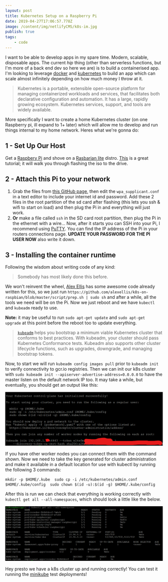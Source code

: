 ```yaml
---
layout: post
title: Kubernetes Setup on a Raspberry Pi
date: 2019-04-27T17:06:57.778Z
image: /content/img/netlifyCMS/k8s-im.jpg
publish: true
tags:
    - code
---
```


I want to be able to develop apps in my spare time. Modern, scalable, disposable apps. The current _hip_ thing (other than serverless functions, but I'm more of a back end dev so here we are) is to build a containerised app. I'm looking to leverage [docker](https://www.docker.com/) and [kubernetes](https://kubernetes.io/) to build an app which can scale almost infinitely depending on how much money I throw at it.

> Kubernetes is a portable, extensible open-source platform for managing containerized workloads and services, that facilitates both declarative configuration and automation. It has a large, rapidly growing ecosystem. Kubernetes services, support, and tools are widely available.

More specifically I want to create a home Kubernetes cluster (on one Raspberry pi, ill expand to 1+ later) which will allow me to develop and run things internal to my home network. Heres what we're gonna do:

## 1 - Set Up Our Host

Get a [Raspbery Pi](https://www.raspberrypi.org/) and shove on a [Rasbarian lite](https://www.raspberrypi.org/downloads/raspbian/) distro. [This](https://www.raspberrypi.org/documentation/installation/installing-images/README.md) is a great tutorial; it will walk you through flashing the iso to the drive.

## 2 - Attach this Pi to your network

1.  Grab the files from [this GitHub page](https://github.com/GitToby/Raspbery-Pi-Setup-Files), then edit the `wpa_supplicant.conf` in a text editor to include your internet id and password. Add these 2 files in the root partition of the sd card after flashing (this lets you ssh & wifi to start on load) and then plug the Pi in and everything will just work.
2.  **Or** make a file called `ssh` in the SD card root partition, then plug the Pi in the ethernet with a wire...
    Now, after it starts you can SSH into your Pi, I recommend using [PuTTY](https://www.putty.org/). You can find the IP address of the Pi in your routers connections page. **UPDATE YOUR PASSWORD FOR THE PI USER NOW** also write it down.

## 3 - Installing the container runtime

Following the wisdom about writing code of any kind:

> Somebody has most likely done this before.

We won't reinvent the wheel, [Alex Ellis](https://github.com/alexellis) has some awesome code already written for this, so we just run `https://github.com/alexellis/k8s-on-raspbian/blob/master/script/prep.sh | sudo sh` and after a while, all the tools we need will be on the Pi. Now we just reboot and we have `kubectl` and `kubeadm` ready to use.

**Note:** it may be useful to run `sudo apt-get update` and `sudo apt-get upgrade` at this point before the reboot too to update everything.

> [`kubeadm`](https://kubernetes.io/docs/reference/setup-tools/kubeadm/kubeadm/) helps you bootstrap a minimum viable Kubernetes cluster that conforms to best practices. With kubeadm, your cluster should pass Kubernetes Conformance tests. Kubeadm also supports other cluster lifecycle functions, such as upgrades, downgrade, and managing bootstrap tokens.

Now, to start we will run `kubeadm config images pull` prior to `kubeadm init` to verify connectivity to gcr.io registries. Then we can init our k8s cluster with `sudo kubeadm init --apiserver-advertise-address=0.0.0.0` to have the master listen on the default network IP too. It may take a while, but eventually, you should get an output like this:

![](/content/img/netlifyCMS/k8s-cmd-out.png)

If you have other worker nodes you can connect them with the command shown. Now we need to take the key generated for cluster administration and make it available in a default location for use with kubectl by running the following 3 commands:

```
mkdir -p $HOME/.kube  sudo cp -i /etc/kubernetes/admin.conf $HOME/.kube/config  sudo chown $(id -u):$(id -g) $HOME/.kube/config
```

After this is run we can check that everything is working correctly with `kubectl get all --all-namespaces`, which should look a little like the below.

![](/content/img/netlifyCMS/k8s-cmd-out-2.png)

Hey presto we have a k8s cluster up and running correctly! You can test it running the [minikube](https://kubernetes.io/docs/tutorials/hello-minikube/#create-a-deployment) test deployments!
